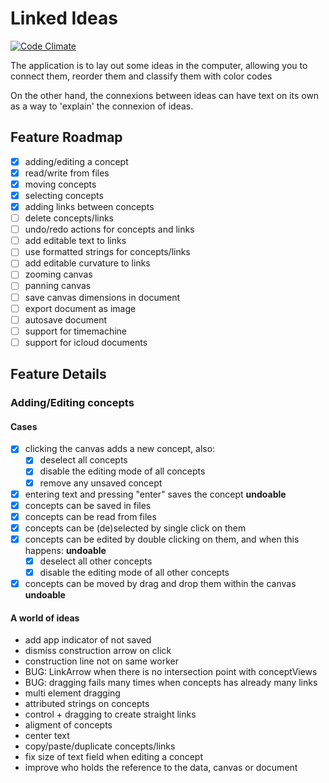 # Linked Ideas

[![Code Climate](https://codeclimate.com/github/fespinoza/linked-ideas-osx/badges/gpa.svg)](https://codeclimate.com/github/fespinoza/linked-ideas-osx)

The application is to lay out some ideas in the computer, allowing you to
connect them, reorder them and classify them with color codes

On the other hand, the connexions between ideas can have text on its own as a
way to 'explain' the connexion of ideas.

## Feature Roadmap

- [x] adding/editing a concept
- [x] read/write from files
- [x] moving concepts
- [x] selecting concepts
- [x] adding links between concepts
- [ ] delete concepts/links
- [ ] undo/redo actions for concepts and links
- [ ] add editable text to links
- [ ] use formatted strings for concepts/links
- [ ] add editable curvature to links
- [ ] zooming canvas
- [ ] panning canvas
- [ ] save canvas dimensions in document
- [ ] export document as image
- [ ] autosave document
- [ ] support for timemachine
- [ ] support for icloud documents

## Feature Details

### Adding/Editing concepts

#### Cases

- [x] clicking the canvas adds a new concept, also:
  - [x] deselect all concepts
  - [x] disable the editing mode of all concepts
  - [x] remove any unsaved concept
- [x] entering text and pressing "enter" saves the concept **undoable**
- [x] concepts can be saved in files
- [x] concepts can be read from files
- [x] concepts can be (de)selected by single click on them
- [x] concepts can be edited by double clicking on them, and when this happens: **undoable**
  - [x] deselect all other concepts
  - [x] disable the editing mode of all other concepts
- [x] concepts can be moved by drag and drop them within the canvas **undoable**

#### A world of ideas

- add app indicator of not saved
- dismiss construction arrow on click
- construction line not on same worker
- BUG: LinkArrow when there is no intersection point with conceptViews
- BUG: dragging fails many times when concepts has already many links
- multi element dragging
- attributed strings on concepts
- control + dragging to create straight links
- aligment of concepts
- center text
- copy/paste/duplicate concepts/links
- fix size of text field when editing a concept
- improve who holds the reference to the data, canvas or document
